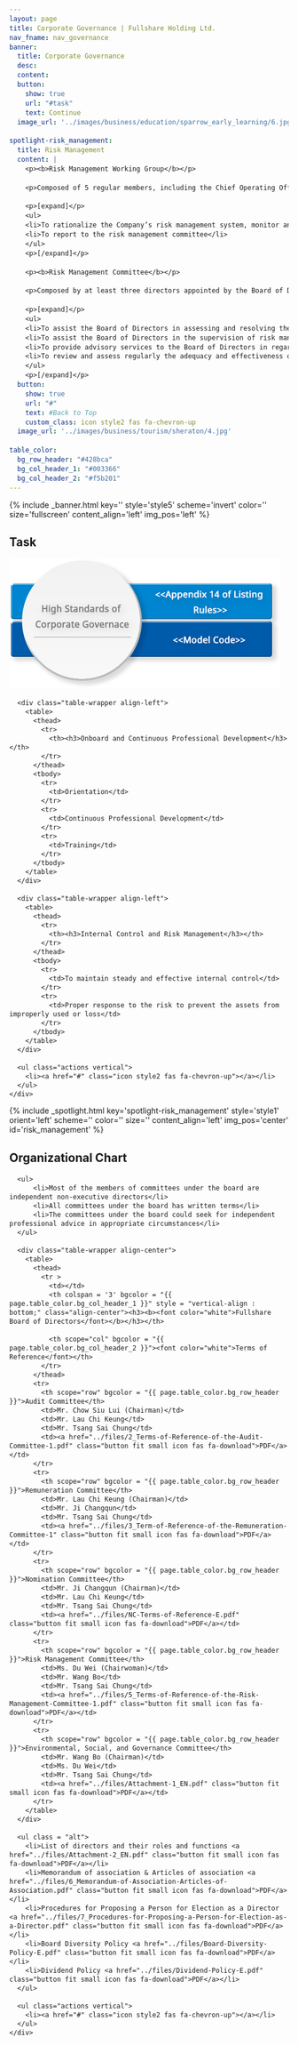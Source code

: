 ```yaml
---
layout: page
title: Corporate Governance | Fullshare Holding Ltd.
nav_fname: nav_governance
banner:
  title: Corporate Governance
  desc:
  content:
  button:
    show: true
    url: "#task"
    text: Continue
  image_url: '../images/business/education/sparrow_early_learning/6.jpg'

spotlight-risk_management:
  title: Risk Management
  content: |
    <p><b>Risk Management Working Group</b></p>

    <p>Composed of 5 regular members, including the Chief Operating Officer and one member from the Company’s Finance Department, Legal Department, Human Resources Department and Internal Audit Department, respectively. Chaired by the Company’s Chief Operating Officer who is in charge of risk management.</p>

    <p>[expand]</p>
    <ul>
    <li>To rationalize the Company’s risk management system, monitor and inspect daily operations</li>
    <li>To report to the risk management committee</li>
    </ul>
    <p>[/expand]</p>

    <p><b>Risk Management Committee</b></p>

    <p>Composed by at least three directors appointed by the Board of Directors of the Company. The committee can invite other persons (including directors, senior management and external advisors) to attend the meeting.</p>

    <p>[expand]</p>
    <ul>
    <li>To assist the Board of Directors in assessing and resolving the characteristics and level of risk they are willing to bear while achieving strategic goals</li>
    <li>To assist the Board of Directors in the supervision of risk management and the design, implementation and oversight of internal monitoring system</li>
    <li>To provide advisory services to the Board of Directors in regard to the Company’s risk-related issues</li>
    <li>To review and assess regularly the adequacy and effectiveness of the Company’s risk management framework, internal control systems and risk management policies, procedures and systems</li>
    </ul>
    <p>[/expand]</p>
  button:
    show: true
    url: "#"
    text: #Back to Top
    custom_class: icon style2 fas fa-chevron-up
  image_url: '../images/business/tourism/sheraton/4.jpg'

table_color:
  bg_row_header: "#428bca"
  bg_col_header_1: "#003366"
  bg_col_header_2: "#f5b201"
---
```

<!-- Welcome Banner -->
{% include _banner.html key='' style='style5' scheme='invert' color='' size='fullscreen' content_align='left' img_pos='left' %}

<!-- Task -->
<!-- Wrapper -->
<section class="wrapper style2 align-center" id = "task">
    <div class="inner medium">
      <h2>Task</h2>
      <span><img src="../images/corp_gov.png" /></span>

      <div class="table-wrapper align-left">
        <table>
          <thead>
            <tr>
              <th><h3>Onboard and Continuous Professional Development</h3></th>
            </tr>
          </thead>
          <tbody>
            <tr>
              <td>Orientation</td>
            </tr>
            <tr>
              <td>Continuous Professional Development</td>
            </tr>
            <tr>
              <td>Training</td>
            </tr>
          </tbody>
        </table>
      </div>

      <div class="table-wrapper align-left">
        <table>
          <thead>
            <tr>
              <th><h3>Internal Control and Risk Management</h3></th>
            </tr>
          </thead>
          <tbody>
            <tr>
              <td>To maintain steady and effective internal control</td>
            </tr>
            <tr>
              <td>Proper response to the risk to prevent the assets from improperly used or loss</td>
            </tr>
          </tbody>
        </table>
      </div>

      <ul class="actions vertical">
        <li><a href="#" class="icon style2 fas fa-chevron-up"></a></li>
      </ul>
    </div>
</section>

<!-- Risk Management -->
{% include _spotlight.html key='spotlight-risk_management' style='style1' orient='left' scheme='' color='' size='' content_align='left' img_pos='center' id='risk_management' %}

<!-- Organizational Chart -->
<!-- We need to make an include to generate a table here -->
<section class="wrapper style2 align-left" id = "org_chart">
    <div class="inner medium">
      <h2>Organizational Chart</h2>

      <ul>
          <li>Most of the members of committees under the board are independent non-executive directors</li>
          <li>All committees under the board has written terms</li>
          <li>The committees under the board could seek for independent professional advice in appropriate circumstances</li>
      </ul>

      <div class="table-wrapper align-center">
        <table>
          <thead>
            <tr >
              <td></td>
              <th colspan = '3' bgcolor = "{{ page.table_color.bg_col_header_1 }}" style = "vertical-align : bottom;" class="align-center"><h3><b><font color="white">Fullshare Board of Directors</font></b></h3></th>

              <th scope="col" bgcolor = "{{ page.table_color.bg_col_header_2 }}"><font color="white">Terms of Reference</font></th>
            </tr>
          </thead>
          <tr>
            <th scope="row" bgcolor = "{{ page.table_color.bg_row_header }}">Audit Committee</th>
            <td>Mr. Chow Siu Lui (Chairman)</td>
            <td>Mr. Lau Chi Keung</td>
            <td>Mr. Tsang Sai Chung</td>
            <td><a href="../files/2_Terms-of-Reference-of-the-Audit-Committee-1.pdf" class="button fit small icon fas fa-download">PDF</a></td>
          </tr>
          <tr>
            <th scope="row" bgcolor = "{{ page.table_color.bg_row_header }}">Remuneration Committee</th>
            <td>Mr. Lau Chi Keung (Chairman)</td>
            <td>Mr. Ji Changqun</td>
            <td>Mr. Tsang Sai Chung</td>
            <td><a href="../files/3_Term-of-Reference-of-the-Remuneration-Committee-1" class="button fit small icon fas fa-download">PDF</a></td>
          </tr>
          <tr>
            <th scope="row" bgcolor = "{{ page.table_color.bg_row_header }}">Nomination Committee</th>
            <td>Mr. Ji Changqun (Chairman)</td>
            <td>Mr. Lau Chi Keung</td>
            <td>Mr. Tsang Sai Chung</td>
            <td><a href="../files/NC-Terms-of-Reference-E.pdf" class="button fit small icon fas fa-download">PDF</a></td>
          </tr>
          <tr>
            <th scope="row" bgcolor = "{{ page.table_color.bg_row_header }}">Risk Management Committee</th>
            <td>Ms. Du Wei (Chairwoman)</td>
            <td>Mr. Wang Bo</td>
            <td>Mr. Tsang Sai Chung</td>
            <td><a href="../files/5_Terms-of-Reference-of-the-Risk-Management-Committee-1.pdf" class="button fit small icon fas fa-download">PDF</a></td>
          </tr>
          <tr>
            <th scope="row" bgcolor = "{{ page.table_color.bg_row_header }}">Environmental, Social, and Governance Committee</th>
            <td>Mr. Wang Bo (Chairman)</td>
            <td>Ms. Du Wei</td>
            <td>Mr. Tsang Sai Chung</td>
            <td><a href="../files/Attachment-1_EN.pdf" class="button fit small icon fas fa-download">PDF</a></td>
          </tr>
        </table>
      </div>

      <ul class = "alt">
        <li>List of directors and their roles and functions <a href="../files/Attachment-2_EN.pdf" class="button fit small icon fas fa-download">PDF</a></li>
        <li>Memorandum of association & Articles of association <a href="../files/6_Memorandum-of-Association-Articles-of-Association.pdf" class="button fit small icon fas fa-download">PDF</a></li>
        <li>Procedures for Proposing a Person for Election as a Director <a href="../files/7_Procedures-for-Proposing-a-Person-for-Election-as-a-Director.pdf" class="button fit small icon fas fa-download">PDF</a></li>
        <li>Board Diversity Policy <a href="../files/Board-Diversity-Policy-E.pdf" class="button fit small icon fas fa-download">PDF</a></li>
        <li>Dividend Policy <a href="../files/Dividend-Policy-E.pdf" class="button fit small icon fas fa-download">PDF</a></li>
      </ul>

      <ul class="actions vertical">
        <li><a href="#" class="icon style2 fas fa-chevron-up"></a></li>
      </ul>
    </div>
</section>
